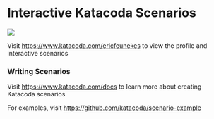 # Interactive Katacoda Scenarios

[![](http://shields.katacoda.com/katacoda/ericfeunekes/count.svg)](https://www.katacoda.com/ericfeunekes "Get your profile on Katacoda.com")

Visit https://www.katacoda.com/ericfeunekes to view the profile and interactive scenarios

### Writing Scenarios
Visit https://www.katacoda.com/docs to learn more about creating Katacoda scenarios

For examples, visit https://github.com/katacoda/scenario-example
